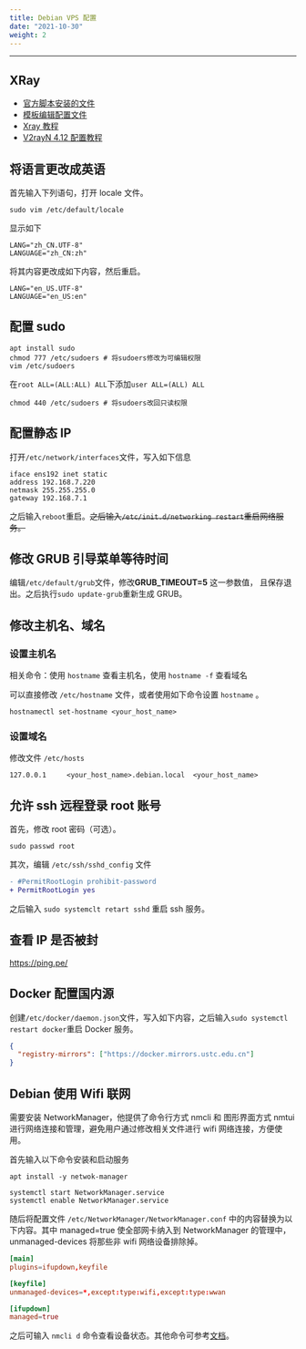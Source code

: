 ```yaml
---
title: Debian VPS 配置
date: "2021-10-30"
weight: 2
---
```


---

## XRay

- [官方脚本安装的文件](https://github.com/XTLS/Xray-install)
- [模板编辑配置文件](https://github.com/XTLS/Xray-examples)
- [Xray 教程](https://tlanyan.pp.ua/xray-tutorial/)
- [V2rayN 4.12 配置教程](https://v2xtls.org/v2rayn-4-12%E9%85%8D%E7%BD%AE%E6%95%99%E7%A8%8B/)

## 将语言更改成英语

首先输入下列语句，打开 locale 文件。

```shell
sudo vim /etc/default/locale
```

显示如下

```
LANG="zh_CN.UTF-8"
LANGUAGE="zh_CN:zh"
```

将其内容更改成如下内容，然后重启。

```
LANG="en_US.UTF-8"
LANGUAGE="en_US:en"
```

## 配置 sudo

```shell
apt install sudo
chmod 777 /etc/sudoers # 将sudoers修改为可编辑权限
vim /etc/sudoers
```

在`root ALL=(ALL:ALL) ALL`下添加`user ALL=(ALL) ALL`

```shell
chmod 440 /etc/sudoers # 将sudoers改回只读权限
```

## 配置静态 IP

打开`/etc/network/interfaces`文件，写入如下信息

```
iface ens192 inet static
address 192.168.7.220
netmask 255.255.255.0
gateway 192.168.7.1
```

之后输入`reboot`重启。~~之后输入`/etc/init.d/networking restart`重启网络服务。~~

## 修改 GRUB 引导菜单等待时间

编辑`/etc/default/grub`文件，修改**GRUB_TIMEOUT=5** 这一参数值， 且保存退出。之后执行`sudo update-grub`重新生成 GRUB。

## 修改主机名、域名

### 设置主机名

相关命令：使用 `hostname` 查看主机名，使用 `hostname -f` 查看域名

可以直接修改 `/etc/hostname` 文件，或者使用如下命令设置 `hostname` 。

```shell
hostnamectl set-hostname <your_host_name>
```

### 设置域名

修改文件 `/etc/hosts`

```
127.0.0.1     <your_host_name>.debian.local  <your_host_name>
```

## 允许 ssh 远程登录 root 账号

首先，修改 root 密码（可选）。

```shell
sudo passwd root
```

其次，编辑 `/etc/ssh/sshd_config` 文件

```diff
- #PermitRootLogin prohibit-password
+ PermitRootLogin yes
```

之后输入 `sudo systemclt retart sshd` 重启 ssh 服务。

## 查看 IP 是否被封

https://ping.pe/

## Docker 配置国内源

创建`/etc/docker/daemon.json`文件，写入如下内容，之后输入`sudo systemctl restart docker`重启 Docker 服务。

```json
{
  "registry-mirrors": ["https://docker.mirrors.ustc.edu.cn"]
}
```

## Debian 使用 Wifi 联网

需要安装 NetworkManager，他提供了命令行方式 nmcli 和 图形界面方式 nmtui 进行网络连接和管理，避免用户通过修改相关文件进行 wifi 网络连接，方便使用。

首先输入以下命令安装和启动服务

```shell
apt install -y netwok-manager

systemctl start NetworkManager.service
systemctl enable NetworkManager.service
```

随后将配置文件 `/etc/NetworkManager/NetworkManager.conf` 中的内容替换为以下内容。其中 managed=true 使全部网卡纳入到 NetworkManager 的管理中，unmanaged-devices 将那些非 wifi 网络设备排除掉。

```toml
[main]
plugins=ifupdown,keyfile

[keyfile]
unmanaged-devices=*,except:type:wifi,except:type:wwan

[ifupdown]
managed=true
```

之后可输入 `nmcli d` 命令查看设备状态。其他命令可参考[文档](https://docs.redhat.com/zh_hans/documentation/red_hat_enterprise_linux/8/html/configuring_and_managing_networking/configuring-networkmanager-to-ignore-certain-devices_configuring-and-managing-networking)。
